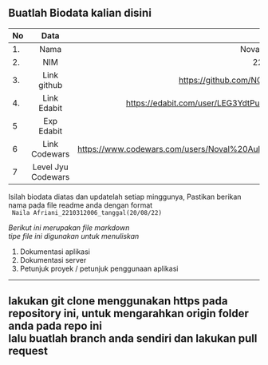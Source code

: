 **Buatlah Biodata kalian disini** <br />
----------------------------------------
|No | Data  | Isian|
|---|:-------:|------:|
|1. |Nama     |   Noval Aulia Putra    |
|2.| NIM        |   2210312030    |
|3. |Link github |  https://github.com/NOVALPUTRA    |
|4.| Link Edabit |    https://edabit.com/user/LEG3YdtPudHcWKWeT  |
|5|Exp Edabit   |    50 XP   |
|6| Link Codewars| https://www.codewars.com/users/Noval%20Aulia%20Putra     |
|7| Level Jyu Codewars| 7 |

Isilah biodata diatas dan updatelah setiap minggunya,
Pastikan berikan nama pada file readme anda dengan format <br/>
`
Naila Afriani_2210312006_tanggal(20/08/22)` 

*Berikut ini merupakan file markdown <br/> tipe file ini digunakan untuk menuliskan*
1. Dokumentasi aplikasi
2. Dokumentasi server
3. Petunjuk proyek / petunjuk penggunaan aplikasi
----
**lakukan git clone menggunakan https pada repository ini, untuk mengarahkan origin folder anda pada repo ini<br/> lalu buatlah branch anda sendiri dan lakukan pull request**
----
